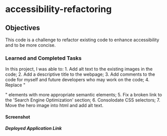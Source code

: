 # accessibility-refactoring

## Objectives
This code is a challenge to refactor existing code to enhance accessibility and to be more concise.

### Learned and Completed Tasks
In this project, I was able to:
    1. Add alt text to the existing images in the code;
    2. Add a descriptive title to the webpage; 
    3. Add comments to the code for myself and future developers who may work on the code;
    4. Replace "<div>" elements with more appropriate semantic elements;
    5. Fix a broken link to the 'Search Engine Optimization' section;
    6. Consolodate CSS selectors;
    7. Move the hero image into html and add alt text.

#### Screenshot


##### Deployed Application Link

